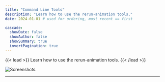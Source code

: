 ```yaml
---
title: "Command Line Tools"
description: "Learn how to use the rerun-animation tools."
date: 2024-01-01 # used for ordering, most recent == first

cascade:
  showDate: false
  showAuthor: false
  showSummary: true
  invertPagination: true  
---
```


{{< lead >}}
Learn how to use the rerun-animation tools.
{{< /lead >}}

![Screenshots](screenshot.svg)


---